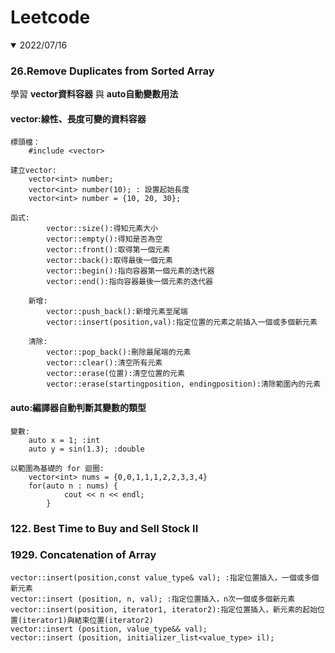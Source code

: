 # Leetcode

<details open>
<summary>2022/07/16</summary>

### 26.Remove Duplicates from Sorted Array </p>
學習 **vector資料容器** 與 **auto自動變數用法** </p>
#### vector:線性、長度可變的資料容器</p>
```
標頭檔：
    #include <vector>
    
建立vector:
    vector<int> number;
    vector<int> number(10); : 設置起始長度
    vector<int> number = {10, 20, 30};
    
函式:
        vector::size():得知元素大小
        vector::empty():得知是否為空
        vector::front():取得第一個元素
        vector::back():取得最後一個元素
        vector::begin():指向容器第一個元素的迭代器
        vector::end():指向容器最後一個元素的迭代器
        
    新增:
        vector::push_back():新增元素至尾端
        vector::insert(position,val):指定位置的元素之前插入一個或多個新元素
        
    清除:
        vector::pop_back():刪除最尾端的元素
        vector::clear():清空所有元素
        vector::erase(位置):清空位置的元素
        vector::erase(startingposition, endingposition):清除範圍內的元素
```
#### auto:編譯器自動判斷其變數的類型</p>
```
變數:
    auto x = 1; :int
    auto y = sin(1.3); :double
    
以範圍為基礎的 for 迴圈:
    vector<int> nums = {0,0,1,1,1,2,2,3,3,4}
    for(auto n : nums) {
            cout << n << endl;
        }
```
### 122. Best Time to Buy and Sell Stock II</p>
### 1929. Concatenation of Array</p>

````
vector::insert(position,const value_type& val); :指定位置插入，一個或多個新元素
vector::insert (position, n, val); :指定位置插入，n次一個或多個新元素
vector::insert(position, iterator1, iterator2):指定位置插入，新元素的起始位置(iterator1)與結束位置(iterator2)
vector::insert (position, value_type&& val);
vector::insert (position, initializer_list<value_type> il);
````
</details>
